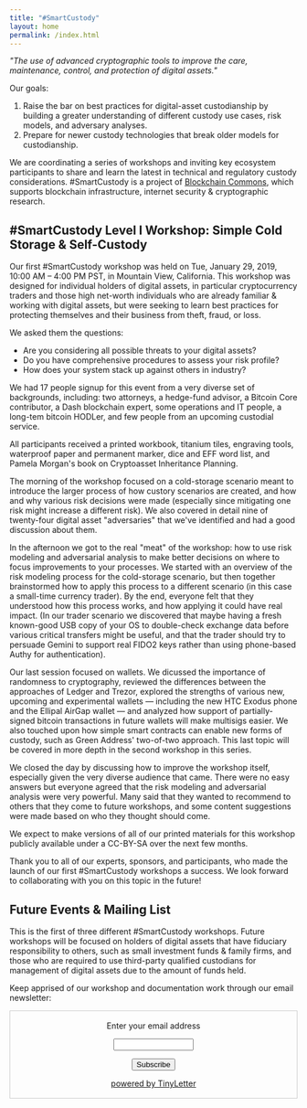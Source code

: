 ```yaml
---
title: "#SmartCustody"
layout: home
permalink: /index.html
---
```


*"The use of advanced cryptographic tools to improve the care, maintenance, control, and protection of digital assets."*

Our goals:

1. Raise the bar on best practices for digital-asset custodianship by building a greater understanding of different custody use cases, risk models, and adversary analyses.
2. Prepare for newer custody technologies that break older models for custodianship.

We are coordinating a series of workshops and inviting key ecosystem participants to share and learn the latest in technical and regulatory custody considerations. #SmartCustody is a project of [Blockchain Commons](https://www.BlockchainCommons.com), which supports blockchain infrastructure, internet security & cryptographic research.

## #SmartCustody Level I Workshop: Simple Cold Storage & Self-Custody

Our first #SmartCustody workshop was held on Tue, January 29, 2019, 10:00 AM – 4:00 PM PST, in Mountain View, California. This workshop was designed for individual holders of digital assets, in particular cryptocurrency traders and those high net-worth individuals who are already familiar & working with digital assets, but were seeking to learn best practices for protecting themselves and their business from theft, fraud, or loss.

We asked them the questions:

- Are you considering all possible threats to your digital assets?
- Do you have comprehensive procedures to assess your risk profile?
- How does your system stack up against others in industry?

We had 17 people signup for this event from a very diverse set of backgrounds, including: two attorneys, a hedge-fund advisor, a Bitcoin Core contributor, a Dash blockchain expert, some operations and IT people, a long-tem bitcoin HODLer, and few people from an upcoming custodial service.

All participants received a printed workbook, titanium tiles, engraving tools, waterproof paper and permanent marker, dice and EFF word list, and Pamela Morgan's book on Cryptoasset Inheritance Planning.

The morning of the workshop focused on a cold-storage scenario meant to introduce the larger process of how custory scenarios are created, and how and why various risk decisions were made (especially since mitigating one risk might increase a different risk). We also covered in  detail nine of twenty-four digital asset "adversaries" that we've identified and had a good discussion about them.

In the afternoon we got to the real "meat" of the workshop: how to use risk modeling and adversarial analysis to make better decisions on where to focus improvements to your processes. We started with an overview of the risk modeling process for the cold-storage scenario, but then together brainstormed  how to apply this process to a different scenario (in this case a small-time currency trader). By the end, everyone felt that they understood how this process works, and how applying it could have real impact. (In our trader scenario we discovered that maybe having a fresh known-good USB copy of your OS to double-check exchange data before various critical transfers might be useful, and that the trader should try to persuade Gemini to support real FIDO2 keys rather than using phone-based Authy for authentication).

Our last session focused on wallets. We dicussed the importance of randomness to cryptography, reviewed the differences between the approaches of Ledger and Trezor, explored the strengths of various new, upcoming and experimental wallets — including the new HTC Exodus phone and the Ellipal AirGap wallet — and analyzed how support of partially-signed bitcoin transactions in future wallets will make multisigs easier. We also touched upon how simple smart contracts can enable new forms of custody, such as Green Address' two-of-two approach. This last topic will be covered in more depth in the second workshop in this series.

We closed the day by discussing how to improve the workshop itself, especially given the very diverse audience that came. There were no easy answers but everyone agreed that the risk modeling and adversarial analysis were very powerful. Many said that they wanted to recommend to others that they come to future workshops, and some content suggestions were made based on who they thought should come.

We expect to make versions of all of our printed materials for this workshop publicly available under a CC-BY-SA over the next few months.

Thank you to all of our experts, sponsors, and participants, who made the launch of our first #SmartCustody workshops a success. We look forward to collaborating with you on this topic in the future!

## Future Events & Mailing List

This is the first of three different #SmartCustody workshops. Future workshops will be focused on holders of digital assets that have fiduciary responsibility to others, such as small investment funds & family firms, and those who are required to use third-party qualified custodians for management of digital assets due to the amount of funds held.

Keep apprised of our workshop and documentation work through our email newsletter:

<form style="border:1px solid #ccc;padding:3px;text-align:center;" action="https://tinyletter.com/SmartCustody" method="post" target="popupwindow" onsubmit="window.open('https://tinyletter.com/SmartCustody', 'popupwindow', 'scrollbars=yes,width=800,height=600');return true"><p><label for="tlemail">Enter your email address</label></p><p><input type="text" style="width:140px" name="email" id="tlemail" /></p><input type="hidden" value="1" name="embed"/><input type="submit" value="Subscribe" /><p><a href="https://tinyletter.com" target="_blank">powered by TinyLetter</a></p></form>

